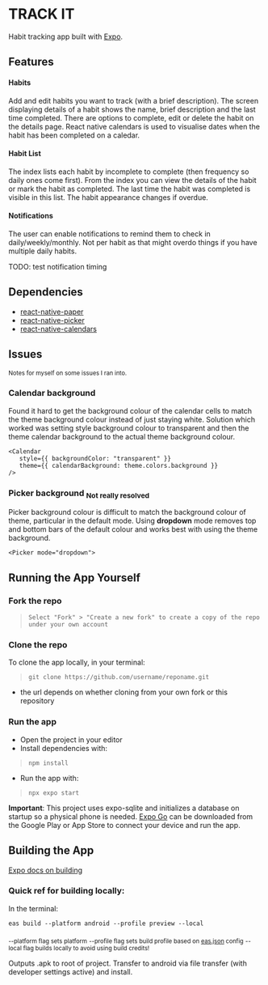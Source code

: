 # TRACK IT

Habit tracking app built with [Expo](https://expo.dev).

## Features

#### Habits

Add and edit habits you want to track (with a brief description).
The screen displaying details of a habit shows the name, brief description and the last time completed.
There are options to complete, edit or delete the habit on the details page.
React native calendars is used to visualise dates when the habit has been completed on a caledar.

#### Habit List

The index lists each habit by incomplete to complete (then frequency so daily ones come first).
From the index you can view the details of the habit or mark the habit as completed.
The last time the habit was completed is visible in this list.
The habit appearance changes if overdue.

#### Notifications

The user can enable notifications to remind them to check in daily/weekly/monthly. Not per habit as that might overdo things if you have multiple daily habits.

TODO: test notification timing

## Dependencies

- [react-native-paper](https://reactnativepaper.com/)
- [react-native-picker](https://www.npmjs.com/package/@react-native-picker/picker)
- [react-native-calendars](https://www.npmjs.com/package/react-native-calendars)

## Issues

<sub>Notes for myself on some issues I ran into.</sub>

### Calendar background

Found it hard to get the background colour of the calendar cells to match the theme background colour instead of just staying white. Solution which worked was setting style background colour to transparent and then the theme calendar background to the actual theme background colour.

```
<Calendar
   style={{ backgroundColor: "transparent" }}
   theme={{ calendarBackground: theme.colors.background }}
/>
```

### Picker background <sub>Not really resolved</sub>

Picker background colour is difficult to match the background colour of theme, particular in the default mode. Using **dropdown** mode removes top and bottom bars of the default colour and works best with using the theme background.

```
<Picker mode="dropdown">
```

## Running the App Yourself

### Fork the repo

>     Select "Fork" > "Create a new fork" to create a copy of the repo under your own account

### Clone the repo

To clone the app locally, in your terminal:

>     git clone https://github.com/username/reponame.git

- the url depends on whether cloning from your own fork or this repository

### Run the app

- Open the project in your editor
- Install dependencies with:

>     npm install

- Run the app with:

>     npx expo start

**Important**: This project uses expo-sqlite and initializes a database on startup so a physical phone is needed. [Expo Go](https://expo.dev/go) can be downloaded from the Google Play or App Store to connect your device and run the app.

## Building the App

[Expo docs on building](https://docs.expo.dev/build/setup/)

### Quick ref for building locally:

In the terminal:

```
eas build --platform android --profile preview --local
```

<sub>--platform flag sets platform</sub>
<sub>--profile flag sets build profile based on [eas.json](/eas.json) config</sub>
<sub>--local flag builds locally to avoid using build credits!</sub>

Outputs .apk to root of project. Transfer to android via file transfer (with developer settings active) and install.
